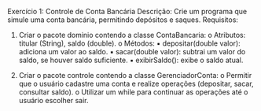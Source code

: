 Exercício 1: Controle de Conta Bancária
Descrição:
Crie um programa que simule uma conta bancária, permitindo depósitos e
saques.
Requisitos:
1. Criar o pacote dominio contendo a classe ContaBancaria:
o Atributos: titular (String), saldo (double).
o Métodos:
▪ depositar(double valor): adiciona um valor ao saldo.
▪ sacar(double valor): subtrai um valor do saldo, se houver
saldo suficiente.
▪ exibirSaldo(): exibe o saldo atual.

2. Criar o pacote controle contendo a classe GerenciadorConta:
o Permitir que o usuário cadastre uma conta e realize operações
(depositar, sacar, consultar saldo).
o Utilizar um while para continuar as operações até o usuário escolher
sair.